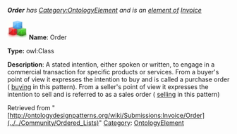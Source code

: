 ___Order__ has [Category:OntologyElement](../../Category/OntologyElement "Category:OntologyElement") and is an [element of](../../Property/ElementOf "Property:ElementOf") [Invoice](../../Submissions/Invoice "Submissions:Invoice")_


  




[![Class](../../images/thumb/2/27/Class.gif/45px-Class.gif)](../../Image/Class.gif "Class")
__Name__: Order 


__Type:__ owl:Class 


__Description__: A stated intention, either spoken or written, to engage in a commercial transaction for specific products or services. From a buyer's point of view it expresses the intention to buy and is called a purchase order ( [buying](../../Submissions/Invoice/Buying "Submissions:Invoice/Buying") in this pattern). From a seller's point of view it expresses the intention to sell and is referred to as a sales order ( [selling](../../Submissions/Invoice/Selling "Submissions:Invoice/Selling") in this pattern) 





Retrieved from "[http://ontologydesignpatterns.org/wiki/Submissions:Invoice/Order](../../Community/Ordered_Lists)"
 [Category](http://ontologydesignpatterns.org/wiki/Special:Categories "Special:Categories"): [OntologyElement](../../Category/OntologyElement "Category:OntologyElement")